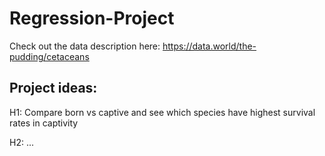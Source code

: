 # Regression-Project
Check out the data description here: https://data.world/the-pudding/cetaceans 

## Project ideas: 
H1: Compare born vs captive and see which species have highest survival rates in captivity

H2: ... 


